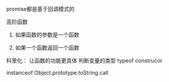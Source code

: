 promise都是基于回调模式的

高阶函数
1. 如果函数的参数是一个函数

2. 如果一个函数返回一个函数

科里化： 让函数的功能更具体
判断变量的类型
typeof 
construcor

instanceof
Object.prototype.toString.call
